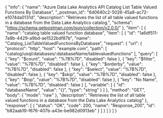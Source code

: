 {
  "info": {
    "name": "Azure Data Lake Analytics API Catalog List Table Valued Functions By Database",
    "_postman_id": "6d0640c2-5026-45a8-ac72-e1074da0131d",
    "description": "Retrieves the list of all table valued functions in a database from the Data Lake Analytics catalog.",
    "schema": "https://schema.getpostman.com/json/collection/v2.0.0/"
  },
  "item": [
    {
      "name": "catalog table valued function database",
      "item": [
        {
          "id": "1a6df511-7a9b-4429-a9bd-ae1522bdf87b",
          "name": "Catalog_ListTableValuedFunctionsByDatabase",
          "request": {
            "url": {
              "protocol": "http",
              "host": "example.com",
              "path": [
                "catalog/usql/databases/:databaseName/tablevaluedfunctions"
              ],
              "query": [
                {
                  "key": "$count",
                  "value": "%7B%7D",
                  "disabled": false
                },
                {
                  "key": "$filter",
                  "value": "%7B%7D",
                  "disabled": false
                },
                {
                  "key": "$orderby",
                  "value": "%7B%7D",
                  "disabled": false
                },
                {
                  "key": "$select",
                  "value": "%7B%7D",
                  "disabled": false
                },
                {
                  "key": "$skip",
                  "value": "%7B%7D",
                  "disabled": false
                },
                {
                  "key": "$top",
                  "value": "%7B%7D",
                  "disabled": false
                },
                {
                  "key": "No Name",
                  "value": "%7B%7D",
                  "disabled": false
                }
              ],
              "variable": [
                {
                  "id": "databaseName",
                  "value": "{}",
                  "type": "string"
                }
              ]
            },
            "method": "GET",
            "body": {
              "mode": "raw"
            },
            "description": "Retrieves the list of all table valued functions in a database from the Data Lake Analytics catalog"
          },
          "response": [
            {
              "status": "OK",
              "code": 200,
              "name": "Response_200",
              "id": "b82aab19-f676-407b-a43e-be982d0913eb"
            }
          ]
        }
      ]
    }
  ]
}